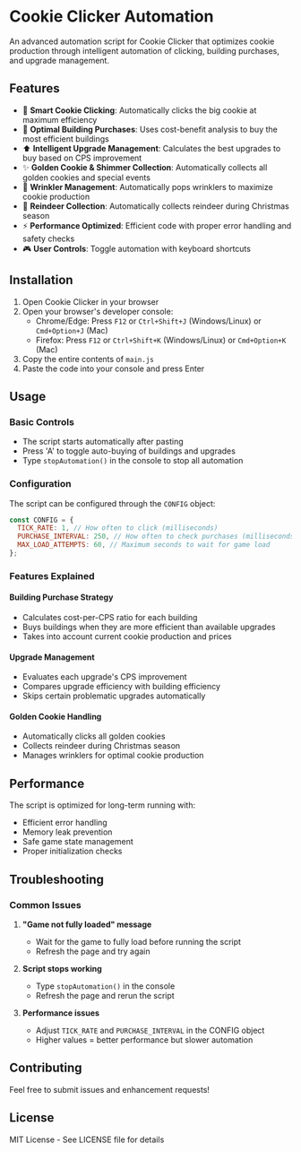# Cookie Clicker Automation

An advanced automation script for Cookie Clicker that optimizes cookie production through intelligent automation of clicking, building purchases, and upgrade management.

## Features

- 🍪 **Smart Cookie Clicking**: Automatically clicks the big cookie at maximum efficiency
- 🏢 **Optimal Building Purchases**: Uses cost-benefit analysis to buy the most efficient buildings
- ⬆️ **Intelligent Upgrade Management**: Calculates the best upgrades to buy based on CPS improvement
- ✨ **Golden Cookie & Shimmer Collection**: Automatically collects all golden cookies and special events
- 🎯 **Wrinkler Management**: Automatically pops wrinklers to maximize cookie production
- 🦌 **Reindeer Collection**: Automatically collects reindeer during Christmas season
- ⚡ **Performance Optimized**: Efficient code with proper error handling and safety checks
- 🎮 **User Controls**: Toggle automation with keyboard shortcuts

## Installation

1. Open Cookie Clicker in your browser
2. Open your browser's developer console:
   - Chrome/Edge: Press `F12` or `Ctrl+Shift+J` (Windows/Linux) or `Cmd+Option+J` (Mac)
   - Firefox: Press `F12` or `Ctrl+Shift+K` (Windows/Linux) or `Cmd+Option+K` (Mac)
3. Copy the entire contents of `main.js`
4. Paste the code into your console and press Enter

## Usage

### Basic Controls

- The script starts automatically after pasting
- Press 'A' to toggle auto-buying of buildings and upgrades
- Type `stopAutomation()` in the console to stop all automation

### Configuration

The script can be configured through the `CONFIG` object:

```javascript
const CONFIG = {
  TICK_RATE: 1, // How often to click (milliseconds)
  PURCHASE_INTERVAL: 250, // How often to check purchases (milliseconds)
  MAX_LOAD_ATTEMPTS: 60, // Maximum seconds to wait for game load
};
```

### Features Explained

#### Building Purchase Strategy

- Calculates cost-per-CPS ratio for each building
- Buys buildings when they are more efficient than available upgrades
- Takes into account current cookie production and prices

#### Upgrade Management

- Evaluates each upgrade's CPS improvement
- Compares upgrade efficiency with building efficiency
- Skips certain problematic upgrades automatically

#### Golden Cookie Handling

- Automatically clicks all golden cookies
- Collects reindeer during Christmas season
- Manages wrinklers for optimal cookie production

## Performance

The script is optimized for long-term running with:

- Efficient error handling
- Memory leak prevention
- Safe game state management
- Proper initialization checks

## Troubleshooting

### Common Issues

1. **"Game not fully loaded" message**

   - Wait for the game to fully load before running the script
   - Refresh the page and try again

2. **Script stops working**

   - Type `stopAutomation()` in the console
   - Refresh the page and rerun the script

3. **Performance issues**
   - Adjust `TICK_RATE` and `PURCHASE_INTERVAL` in the CONFIG object
   - Higher values = better performance but slower automation

## Contributing

Feel free to submit issues and enhancement requests!

## License

MIT License - See LICENSE file for details
